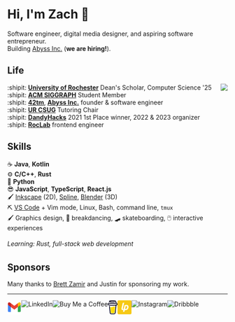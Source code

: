 # Hi, I'm Zach :wave:

Software engineer, digital media designer, and aspiring software entrepreneur.  
Building [Abyss Inc.][abyss] (**we are hiring!**).

[abyss]: https://github.com/abyss-inc

## Life

<img align="right" src="img/scene.png">

:shipit: [**University of Rochester**][ur] Dean's Scholar, Computer Science '25  
:shipit: [**ACM SIGGRAPH**][siggraph] Student Member  
:shipit: [**42tm**][42tm], [**Abyss Inc.**][abyss] founder & software engineer  
:shipit: [**UR CSUG**][csug] Tutoring Chair  
:shipit: [**DandyHacks**][dandyhacks] 2021 1st Place winner, 2022 & 2023 organizer  
:shipit: [**RocLab**][roclab] frontend engineer

[ur]: https://rochester.edu
[siggraph]: https://siggraph.org
[42tm]: https://github.com/42tm
[csug]: https://ur-csug.org
[dandyhacks]: https://dandyhacks.net
[roclab]: https://roclab.io

## Skills

:coffee: **Java**, **Kotlin**  
:gear: **C/C++**, **Rust**  
:snake: **Python**  
:sunglasses: **JavaScript**, **TypeScript**, **React.js**  
:paintbrush: [Inkscape][inkscape] (2D), [Spline][spline], [Blender][blender] (3D)  
:pick: [VS Code][code] + Vim mode, Linux, Bash, command line, `tmux`  
:paintbrush: Graphics design, :man_dancing: breakdancing, :skateboard:
  skateboarding, :computer_mouse: interactive experiences

[inkscape]: https://inkscape.org
[spline]: https://spline.design
[blender]: https://www.blender.org
[code]: https://code.visualstudio.com

###### Learning: Rust, full-stack web development

## Sponsors

Many thanks to [Brett Zamir][brettz9] and Justin for sponsoring my work.

[brettz9]: http://brett-zamir.me

---

<!--<a href="https://novakcgx.me">
    <img height="32" align="left" alt="Website" src="img/icons/personal.png" />
</a>-->

<a href="mailto:duongnguyen18@siggraph.org">
    <img height="32" align="left" alt="Mail" src="img/icons/gmail.png" />
</a>

<a href="https://www.linkedin.com/in/zach-nguyen">
    <img height="32" align="left" alt="LinkedIn" src="img/icons/linkedin.png" />
</a>

<a href="https://paypal.me/dnguy38">
    <img height="32" align="left" alt="Buy Me a Coffee" src="img/icons/paypal.png" />
</a>

<a href="https://www.buymeacoffee.com/cszach">
    <img height="32" align="left" alt="Buy Me a Coffee" src="img/icons/buymeacoffee.png" />
</a>

<a href="https://liberapay.com/cszach">
    <img height="32" align="left" alt="Liberapay" src="img/icons/liberapay.png" />
</a>

<a href="https://www.instagram.com/thechonkypenguin">
    <img height="32" align="left" alt="Instagram" src="img/icons/instagram.png" />
</a>

<a href="https://dribbble.com/cszach">
    <img height="32" align="left" alt="Dribbble" src="img/icons/dribbble.png" />
</a>
